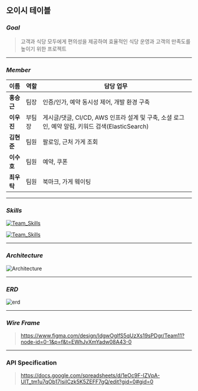 ## 오이시 테이블

### _Goal_

> 고객과 식당 모두에게 편의성을 제공하여 효율적인 식당 운영과 고객의 만족도를 높이기 위한 프로젝트
---
### _Member_

| **이름**   | **역할**   | **담당 업무**                                                     |
|------------|------------|------------------------------------------------------------------|
| **홍승근** | 팀장       | 인증/인가, 예약 동시성 제어, 개발 환경 구축                      |
| **이우진** | 부팀장     | 게시글/댓글, CI/CD, AWS 인프라 설계 및 구축, 소셜 로그인, 예약 알림, 키워드 검색(ElasticSearch) |
| **김현준** | 팀원       | 팔로잉, 근처 가게 조회                                            |
| **이수호** | 팀원       | 예약, 쿠폰                                                       |
| **최우탁** | 팀원       | 북마크, 가게 웨이팅                                              |

---
### _Skills_
[![Team_Skills](https://skillicons.dev/icons?i=github,githubactions,java,spring,gradle)](https://skillicons.dev)

[![Team_Skills](https://skillicons.dev/icons?i=mysql,redis,rabbitmq,elasticsearch,docker,aws)](https://skillicons.dev)

---
### _Architecture_
![Architecture](https://img1.daumcdn.net/thumb/R1280x0/?scode=mtistory2&fname=https%3A%2F%2Fblog.kakaocdn.net%2Fdn%2FPUs71%2FbtsMLQwSuMX%2F0PlnTzIC8sWfcwnXxakPw0%2Fimg.png)

---
### _ERD_
![erd](https://img1.daumcdn.net/thumb/R1280x0/?scode=mtistory2&fname=https%3A%2F%2Fblog.kakaocdn.net%2Fdn%2FbbWFVX%2FbtsMNgOzWo5%2FLyuk5qnL3XGK9wTDMKW6Yk%2Fimg.png)

---
### _Wire Frame_
> https://www.figma.com/design/IdgwOglfS5qUzXs19sPDgr/Team11?node-id=0-1&p=f&t=EWhJvXmYadw08A43-0

---
### API Specification

> https://docs.google.com/spreadsheets/d/1eOc9F-IZVpA-UlT_tm1u7qOb17IsiICzk5K5ZEFF7gQ/edit?gid=0#gid=0
